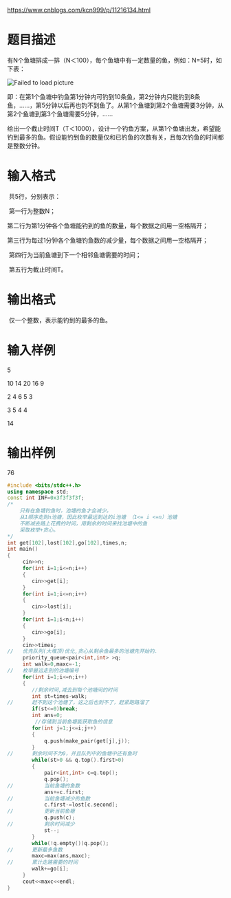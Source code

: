 https://www.cnblogs.com/kcn999/p/11216134.html

# 题目描述

​    有N个鱼塘排成一排（N＜100），每个鱼塘中有一定数量的鱼，例如：N=5时，如下表：

![Failed to load picture](http://119.23.110.242/pictures/p/745/%E9%B1%BC%E5%A1%98%E9%92%93%E9%B1%BC.jpg)

​    即：在第1个鱼塘中钓鱼第1分钟内可钓到10条鱼，第2分钟内只能钓到8条鱼，......，第5分钟以后再也钓不到鱼了。从第1个鱼塘到第2个鱼塘需要3分钟，从第2个鱼塘到第3个鱼塘需要5分钟，......

​    给出一个截止时间T（T＜1000），设计一个钓鱼方案，从第1个鱼塘出发，希望能钓到最多的鱼。假设能钓到鱼的数量仅和已钓鱼的次数有关，且每次钓鱼的时间都是整数分钟。

# 输入格式

​    共5行，分别表示：

​    第一行为整数N；

​    第二行为第1分钟各个鱼塘能钓到的鱼的数量，每个数据之间用一空格隔开；

​    第三行为每过1分钟各个鱼塘钓鱼数的减少量，每个数据之间用一空格隔开；

​    第四行为当前鱼塘到下一个相邻鱼塘需要的时间；

​    第五行为截止时间T。

# 输出格式

​    仅一个整数，表示能钓到的最多的鱼。

# **输入样例**

5

10 14 20 16 9

2 4 6 5 3

3 5 4 4

14

# **输出样例**

76



```c++
#include <bits/stdc++.h>
using namespace std;
const int INF=0x3f3f3f3f;
/* 
	只有在鱼塘钓鱼时，池塘的鱼才会减少。
	从1顺序走到n池塘，因此枚举最远到达的i池塘 （1<= i <=n）池塘
	不断减去路上花费的时间，用剩余的时间来找池塘中的鱼 
	采取枚举+贪心。
*/
int get[102],lost[102],go[102],times,n;
int main()
{
	 cin>>n;
	 for(int i=1;i<=n;i++)
	 {
	 	cin>>get[i];
	 }
	 for(int i=1;i<=n;i++)
	 {
	 	cin>>lost[i];
	 }
	 for(int i=1;i<n;i++)
	 {
	 	cin>>go[i];
	 }
	 cin>>times;
//	 优先队列(大堆顶)优化,贪心从剩余鱼最多的池塘先开始钓. 
	 priority_queue<pair<int,int> >q;
	 int walk=0,maxc=-1; 
//	 枚举最远走到的池塘编号 
	 for(int i=1;i<=n;i++)
	 {
	 	//剩余时间,减去到每个池塘间的时间 
	 	int st=times-walk;
//	 	赶不到这个池塘了，这之后也到不了，赶紧跑路溜了 
		if(st<=0)break; 
	 	int ans=0;
		 //存储到当前鱼塘能获取鱼的信息 
		for(int j=1;j<=i;j++)
		{
			q.push(make_pair(get[j],j));
		}
//		剩余时间不为0，并且队列中的鱼塘中还有鱼时 
		while(st>0 && q.top().first>0)
		{
			pair<int,int> c=q.top();
			q.pop();
//			当前鱼塘的鱼数 
			ans+=c.first;
//			当前鱼塘减少的鱼数
			c.first-=lost[c.second];
//			更新当前鱼塘 
			q.push(c);
//			剩余时间减少
			st--; 
		}
		while(!q.empty())q.pop(); 
//		更新最多鱼数 
		maxc=max(ans,maxc);
//		累计走路需要的时间 
		walk+=go[i];
	 }
	 cout<<maxc<<endl;
}
```

